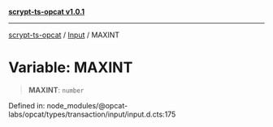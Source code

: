 [**scrypt-ts-opcat v1.0.1**](../../../README.md)

***

[scrypt-ts-opcat](../../../README.md) / [Input](../README.md) / MAXINT

# Variable: MAXINT

> **MAXINT**: `number`

Defined in: node\_modules/@opcat-labs/opcat/types/transaction/input/input.d.cts:175
